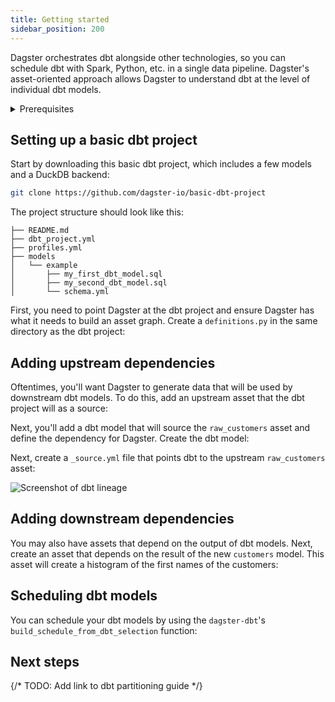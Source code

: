 ```yaml
---
title: Getting started
sidebar_position: 200
---
```


Dagster orchestrates dbt alongside other technologies, so you can schedule dbt with Spark, Python, etc. in a single data pipeline. Dagster's asset-oriented approach allows Dagster to understand dbt at the level of individual dbt models.

<details>
  <summary>Prerequisites</summary>

To follow the steps in this guide, you'll need:

- A basic understanding of dbt, DuckDB, and Dagster concepts such as [assets](/guides/build/assets/) and [resources](/guides/build/external-resources/)
- To install the [dbt](https://docs.getdbt.com/docs/core/installation-overview) and [DuckDB CLIs](https://duckdb.org/docs/api/cli/overview.html)
- To install the following packages:

  ```shell
  pip install dagster duckdb plotly dagster-dbt dbt-duckdb
  ```
</details>

## Setting up a basic dbt project

Start by downloading this basic dbt project, which includes a few models and a DuckDB backend:

```bash
git clone https://github.com/dagster-io/basic-dbt-project
```

The project structure should look like this:

```
├── README.md
├── dbt_project.yml
├── profiles.yml
├── models
│   └── example
│       ├── my_first_dbt_model.sql
│       ├── my_second_dbt_model.sql
│       └── schema.yml
```

First, you need to point Dagster at the dbt project and ensure Dagster has what it needs to build an asset graph. Create a `definitions.py` in the same directory as the dbt project:

<CodeExample filePath="guides/etl/transform-dbt/dbt_definitions.py" language="python" title="definitions.py" />

## Adding upstream dependencies

Oftentimes, you'll want Dagster to generate data that will be used by downstream dbt models. To do this, add an upstream asset that the dbt project will as a source:

<CodeExample filePath="guides/etl/transform-dbt/dbt_definitions_with_upstream.py" language="python" title="definitions.py" />

Next, you'll add a dbt model that will source the `raw_customers` asset and define the dependency for Dagster. Create the dbt model:

<CodeExample filePath="guides/etl/transform-dbt/basic-dbt-project/models/example/customers.sql" language="sql" title="customers.sql" />

Next, create a `_source.yml` file that points dbt to the upstream `raw_customers` asset:

<CodeExample filePath="guides/etl/transform-dbt/basic-dbt-project/models/example/_source.yml" language="yaml" title="_source.yml_" />

![Screenshot of dbt lineage](/img/placeholder.svg)

## Adding downstream dependencies

You may also have assets that depend on the output of dbt models. Next, create an asset that depends on the result of the new `customers` model. This asset will create a histogram of the first names of the customers:

<CodeExample filePath="guides/etl/transform-dbt/dbt_definitions_with_downstream.py" language="python" title="definitions.py" />

## Scheduling dbt models

You can schedule your dbt models by using the `dagster-dbt`'s `build_schedule_from_dbt_selection` function:

<CodeExample filePath="guides/etl/transform-dbt/dbt_definitions_with_schedule.py" language="python" title="Scheduling our dbt models" />

## Next steps

{/* TODO: Add link to dbt partitioning guide */}
